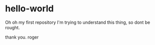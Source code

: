 # hello-world
Oh oh
my first repository
I'm trying to understand this thing, so dont be rought.


thank you.
roger
